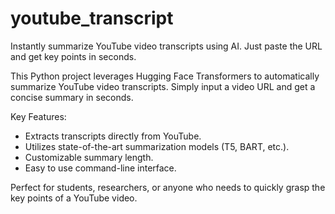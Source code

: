 # youtube_transcript
Instantly summarize YouTube video transcripts using AI. Just paste the URL and get key points in seconds.

This Python project leverages Hugging Face Transformers to automatically summarize YouTube video transcripts. Simply input a video URL and get a concise summary in seconds.

Key Features:
* Extracts transcripts directly from YouTube.
* Utilizes state-of-the-art summarization models (T5, BART, etc.).
* Customizable summary length.
* Easy to use command-line interface.

Perfect for students, researchers, or anyone who needs to quickly grasp the key points of a YouTube video.
